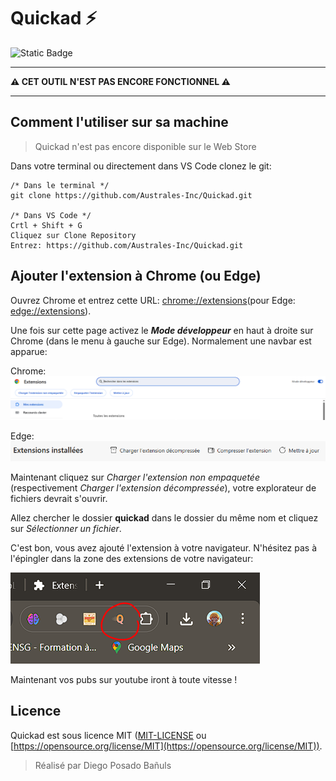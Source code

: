 Quickad ⚡
==========

![Static Badge](https://img.shields.io/badge/Version-1.0.0-orange)

---

**⚠️ CET OUTIL N'EST PAS ENCORE FONCTIONNEL ⚠️**

---

## Comment l'utiliser sur sa machine

> Quickad n'est pas encore disponible sur le Web Store

Dans votre terminal ou directement dans VS Code clonez le git:

```
/* Dans le terminal */
git clone https://github.com/Australes-Inc/Quickad.git

/* Dans VS Code */
Crtl + Shift + G
Cliquez sur Clone Repository 
Entrez: https://github.com/Australes-Inc/Quickad.git
```

## Ajouter l'extension à Chrome (ou Edge)

Ouvrez Chrome et entrez cette URL: [chrome://extensions](chrome://extensions/)(pour Edge: [edge://extensions](edge://extensions/)).

Une fois sur cette page activez le **_Mode développeur_** en haut à droite sur Chrome (dans le menu à gauche sur Edge). Normalement une navbar est apparue:

Chrome: 
![Navbar extension Chrome](./img/navbar.png)

Edge:
![Navbar extension Edge](./img/navbar-edge.png)

Maintenant cliquez sur _Charger l'extension non empaquetée_ (respectivement _Charger l'extension décompressée_), votre explorateur de fichiers devrait s'ouvrir. 

Allez chercher le dossier **quickad** dans le dossier du même nom et cliquez sur _Sélectionner un fichier_.

C'est bon, vous avez ajouté l'extension à votre navigateur. N'hésitez pas à l'épingler dans la zone des extensions de votre navigateur:

![Zone des extensions](./img/extension.png)

Maintenant vos pubs sur youtube iront à toute vitesse !

## Licence

Quickad est sous licence MIT ([MIT-LICENSE](./LICENSE) ou [https://opensource.org/license/MIT](https://opensource.org/license/MIT)).

>Réalisé par Diego Posado Bañuls
